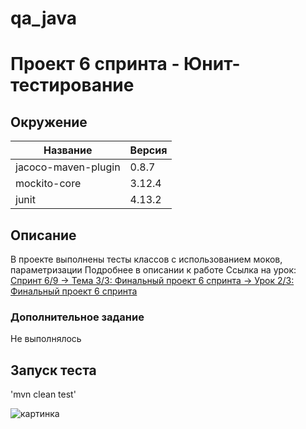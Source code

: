 # qa_java 
# Проект 6 спринта - Юнит-тестирование


## Окружение 
| Название |  Версия |
|----------|--------|
|jacoco-maven-plugin | 0.8.7 |
|mockito-core | 3.12.4 |
|junit | 4.13.2 |

## Описание
В проекте выполнены тесты классов с использованием моков, параметризации
Подробнее в описании к работе
Ссылка на урок: [Спринт 6/9 → Тема 3/3: Финальный проект 6 спринта → Урок 2/3: Финальный проект 6 спринта]( https://practicum.yandex.ru/learn/qa-automation-engineer-java/courses/29180cf7-249d-435f-8158-a4dbe1587616/sprints/283955/topics/2cd5de81-5f19-4c69-8043-1c819b3ecb73/lessons/b30d73ee-63c4-422e-b104-c1e8a9c4a4d9/#c85c3bda-cfd6-414e-a720-37c3eb6626b5 )

### Дополнительное задание
Не выполнялось


## Запуск теста
'mvn clean test'

![картинка](https://gas-kvas.com/uploads/posts/2023-08/1691401396_gas-kvas-com-p-risunki-na-prazdnik-den-testirovshchika-49.jpg)


